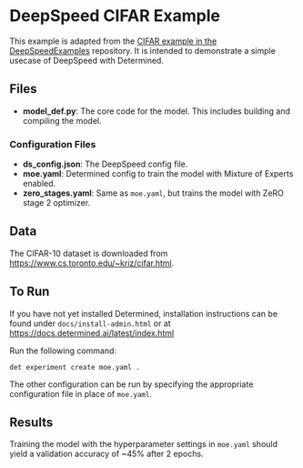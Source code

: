 # DeepSpeed CIFAR Example

This example is adapted from the
[CIFAR example in the DeepSpeedExamples](https://github.com/microsoft/DeepSpeedExamples/tree/master/cifar)
repository. It is intended to demonstrate a simple usecase of DeepSpeed with Determined.

## Files

- **model_def.py**: The core code for the model. This includes building and compiling the model.

### Configuration Files

- **ds_config.json**: The DeepSpeed config file.
- **moe.yaml**: Determined config to train the model with Mixture of Experts enabled.
- **zero_stages.yaml**: Same as `moe.yaml`, but trains the model with ZeRO stage 2 optimizer.

## Data

The CIFAR-10 dataset is downloaded from https://www.cs.toronto.edu/~kriz/cifar.html.

## To Run

If you have not yet installed Determined, installation instructions can be found
under `docs/install-admin.html` or at https://docs.determined.ai/latest/index.html

Run the following command:

```
det experiment create moe.yaml .
```

The other configuration can be run by specifying the appropriate configuration file in place
of `moe.yaml`.

## Results

Training the model with the hyperparameter settings in `moe.yaml` should yield
a validation accuracy of ~45% after 2 epochs.
